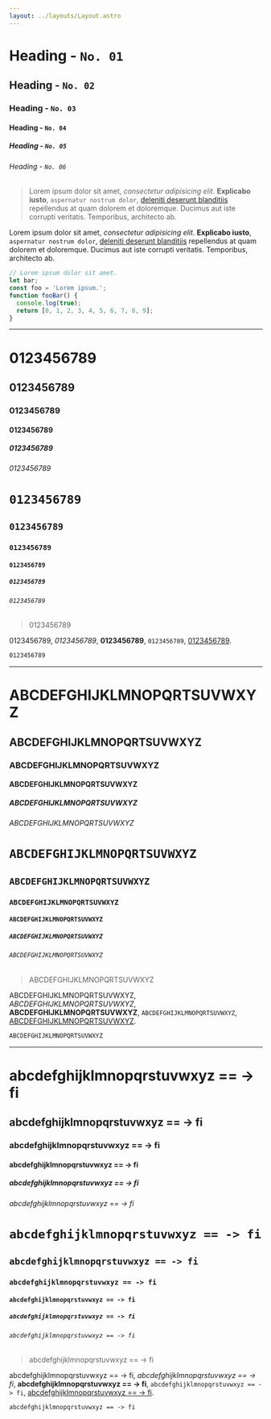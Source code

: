```yaml
---
layout: ../layouts/Layout.astro
---
```

# Heading - `No. 01`

## Heading - `No. 02`

### Heading - `No. 03`

#### Heading - `No. 04`

##### Heading - `No. 05`

###### Heading - `No. 06`

>Lorem ipsum dolor sit amet, *consectetur adipisicing elit*. **Explicabo iusto**, `aspernatur nostrum dolor`, [deleniti deserunt blanditiis](./) repellendus at quam dolorem et doloremque. Ducimus aut iste corrupti veritatis. Temporibus, architecto ab.

Lorem ipsum dolor sit amet, *consectetur adipisicing elit*. **Explicabo iusto**, `aspernatur nostrum dolor`, [deleniti deserunt blanditiis](./) repellendus at quam dolorem et doloremque. Ducimus aut iste corrupti veritatis. Temporibus, architecto ab.

```javascript
// Lorem ipsum dolor sit amet.
let bar;
const foo = 'Lorem ipsum.';
function fooBar() {
  console.log(true);
  return [0, 1, 2, 3, 4, 5, 6, 7, 8, 9];
}
```

---

# 0123456789

## 0123456789

### 0123456789

#### 0123456789

##### 0123456789

###### 0123456789

# `0123456789`

## `0123456789`

### `0123456789`

#### `0123456789`

##### `0123456789`

###### `0123456789`

>0123456789

0123456789, *0123456789*, **0123456789**, `0123456789`, [0123456789](./).

```md
0123456789
```

---

# ABCDEFGHIJKLMNOPQRTSUVWXYZ

## ABCDEFGHIJKLMNOPQRTSUVWXYZ

### ABCDEFGHIJKLMNOPQRTSUVWXYZ

#### ABCDEFGHIJKLMNOPQRTSUVWXYZ

##### ABCDEFGHIJKLMNOPQRTSUVWXYZ

###### ABCDEFGHIJKLMNOPQRTSUVWXYZ

# `ABCDEFGHIJKLMNOPQRTSUVWXYZ`

## `ABCDEFGHIJKLMNOPQRTSUVWXYZ`

### `ABCDEFGHIJKLMNOPQRTSUVWXYZ`

#### `ABCDEFGHIJKLMNOPQRTSUVWXYZ`

##### `ABCDEFGHIJKLMNOPQRTSUVWXYZ`

###### `ABCDEFGHIJKLMNOPQRTSUVWXYZ`

>ABCDEFGHIJKLMNOPQRTSUVWXYZ

ABCDEFGHIJKLMNOPQRTSUVWXYZ, *ABCDEFGHIJKLMNOPQRTSUVWXYZ*, **ABCDEFGHIJKLMNOPQRTSUVWXYZ**, `ABCDEFGHIJKLMNOPQRTSUVWXYZ`, [ABCDEFGHIJKLMNOPQRTSUVWXYZ](./).

```md
ABCDEFGHIJKLMNOPQRTSUVWXYZ
```

---

# abcdefghijklmnopqrstuvwxyz == -> fi

## abcdefghijklmnopqrstuvwxyz == -> fi

### abcdefghijklmnopqrstuvwxyz == -> fi

#### abcdefghijklmnopqrstuvwxyz == -> fi

##### abcdefghijklmnopqrstuvwxyz == -> fi

###### abcdefghijklmnopqrstuvwxyz == -> fi

# `abcdefghijklmnopqrstuvwxyz == -> fi`

## `abcdefghijklmnopqrstuvwxyz == -> fi`

### `abcdefghijklmnopqrstuvwxyz == -> fi`

#### `abcdefghijklmnopqrstuvwxyz == -> fi`

##### `abcdefghijklmnopqrstuvwxyz == -> fi`

###### `abcdefghijklmnopqrstuvwxyz == -> fi`

>abcdefghijklmnopqrstuvwxyz == -> fi

abcdefghijklmnopqrstuvwxyz == -> fi, *abcdefghijklmnopqrstuvwxyz == -> fi*, **abcdefghijklmnopqrstuvwxyz == -> fi**, `abcdefghijklmnopqrstuvwxyz == -> fi`, [abcdefghijklmnopqrstuvwxyz == -> fi](./).

```md
abcdefghijklmnopqrstuvwxyz == -> fi
```
